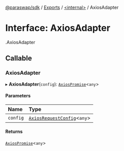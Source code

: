 [@paraswap/sdk](../README.md) / [Exports](../modules.md) / [<internal\>](../modules/internal_.md) / AxiosAdapter

# Interface: AxiosAdapter

[<internal>](../modules/internal_.md).AxiosAdapter

## Callable

### AxiosAdapter

▸ **AxiosAdapter**(`config`): [`AxiosPromise`](../modules/internal_.md#axiospromise)<`any`\>

#### Parameters

| Name | Type |
| :------ | :------ |
| `config` | [`AxiosRequestConfig`](internal_.AxiosRequestConfig.md)<`any`\> |

#### Returns

[`AxiosPromise`](../modules/internal_.md#axiospromise)<`any`\>

